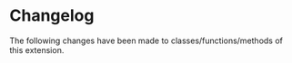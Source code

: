 Changelog
=========

The following changes have been made to classes/functions/methods of
this extension.
